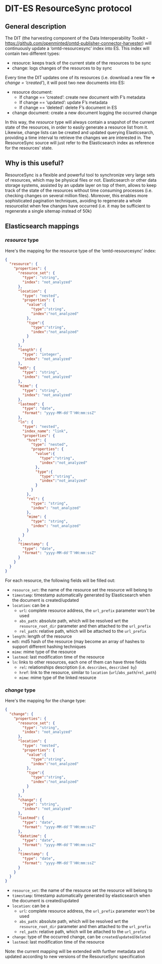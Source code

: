 DIT-ES ResourceSync protocol
============================

## General description

The DIT (the harvesting component of the Data Interoperability Toolkit - https://github.com/openminted/omtd-publisher-connector-harvester) will continuously update a ‘omtd-resourcesync’ index into ES. This index will contain two different types:

- resource: keeps track of the current state of the resources to be sync
- change: logs changes of the resources to by sync

Every time the DIT updates one of its resources (i.e. download a new file => *change = ‘created’*), it will post two
new documents into ES:

- resource document:
    - If change == ‘created’: create new document with F’s metadata
    - If change == ‘updated’: update F’s metadata
    - If change == ‘deleted’: delete F’s document in ES
- change document: create a new document logging the occurred change

In this way, the *resource* type will always contain a snapshot of the current state of the resources, in order to easily
generate a resource list from it. Likewise, change lists can be created and updated querying Elasticsearch, providing
a time interval to retrieve the changes we are interested in. The ResourceSync source will just refer to the Elasticsearch 
index as reference for the resources' state.

## Why is this useful?
ResourceSync is a flexible and powerful tool to synchronize very large sets of resources, which may be physical files or not.
Elasticsearch or other data storage systems, assisted by an update layer on top of them, allows to keep track of the state
of the resources without time consuming processes (i.e. checking changes on several million files).
Moreover, this enables more sophisticated pagination techniques, avoiding to regenerate a whole resourcelist when few changes
have occurred (i.e. it may be sufficient to regenerate a single sitemap instead of 50k)

## Elasticsearch mappings
### *resource* type

Here's the mapping for the resource type of the ‘omtd-resourcesync’ index:

```json
{
  "resource": {
    "properties": {
      "resource_set": {
        "type": "string",
        "index": "not_analyzed"
      },
      "location": {
        "type": "nested",
        "properties": {
          "value":{
            "type":"string",
            "index":"not_analyzed"
          },
          "type":{
            "type":"string",
            "index":"not_analyzed"
          }
        }
      },
      "length": {
        "type": "integer",
        "index": "not_analyzed"
      },
      "md5": {
        "type": "string",
        "index": "not_analyzed"
      },
      "mime": {
        "type": "string",
        "index": "not_analyzed"
      },
      "lastmod": {
        "type": "date",
        "format": "yyyy-MM-dd'T'HH:mm:ssZ"
      },
      "ln": {
        "type": "nested",
        "index_name": "link",
        "properties": {
          "href": {
            "type": "nested",
            "properties": {
              "value":{
                "type":"string",
                "index":"not_analyzed"
              },
              "type":{
                "type":"string",
                "index":"not_analyzed"
              }
            }
          },
          "rel": {
            "type": "string",
            "index": "not_analyzed"
          },
          "mime": {
            "type": "string",
            "index": "not_analyzed"
          }
        }
      },
      "timestamp": {
        "type": "date",
        "format": "yyyy-MM-dd'T'HH:mm:ssZ"
      }
    }
  }
}
```

For each resource, the following fields will be filled out:

- `resource_set`: the name of the resource set the resource will belong to
- `timestamp`: timestamp automatically generated by Elasticsearch when the document is created/updated
- `location`: can be a
    - `url`: complete resource address, the `url_prefix` parameter won't be used
    - `abs_path`: absolute path, which will be resolved wrt the `resource_root_dir` parameter and then attached to the `url_prefix`
    - `rel_path`: relative path, which will be attached to the `url_prefix`
- `length`: length of the resource
- `md5`: md5 hash of the resource (may become an array of hashes to support different hashing techniques
- `mime`: mime type of the resource
- `lastmod`: last modification time of the resource
- `ln`: links to other resources, each one of them can have three fields
    - `rel`: relationships description (i.e. `describes`, `described by`)
    - `href`: link to the resource, similar to `location` (`url`/`abs_path`/`rel_path`)
    - `mime`: mime type of the linked resource

### *change* type

Here's the mapping for the change type:
```json
{
  "change": {
    "properties": {
      "resource_set": {
        "type": "string",
        "index": "not_analyzed"
      },
      "location": {
        "type": "nested",
        "properties": {
          "value":{
            "type":"string",
            "index":"not_analyzed"
          },
          "type":{
            "type":"string",
            "index":"not_analyzed"
          }
        }
      },
      "change": {
        "type": "string",
        "index": "not_analyzed"
      },
      "lastmod": {
        "type": "date",
        "format": "yyyy-MM-dd'T'HH:mm:ssZ"
      },
      "datetime": {
        "type": "date",
        "format": "yyyy-MM-dd'T'HH:mm:ssZ"
      },
      "timestamp": {
        "type": "date",
        "format": "yyyy-MM-dd'T'HH:mm:ssZ"
      }
    }
  }
}
```

- `resource_set`: the name of the resource set the resource will belong to
- `timestamp`: timestamp automatically generated by elasticsearch when the document is created/updated
- `location`: can be a
    - `url`: complete resource address, the `url_prefix` parameter won't be used
    - `abs_path`: absolute path, which will be resolved wrt the `resource_root_dir` parameter and then attached to the `url_prefix`
    - `rel_path`: relative path, which will be attached to the `url_prefix`
- `change`: type of the occurred change, can be `created`/`updated`/`deleted`
- `lastmod`: last modification time of the resource
    
Note: the current mapping will be extended with further metadata and updated according
to new versions of the ResourceSync specification
